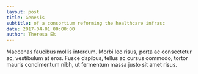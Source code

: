 ```yaml
---
layout: post
title: Genesis
subtitle: of a consortium reforming the healthcare infrasc
date: 2017-04-01 00:00:00
author: Theresa Ek
---
```

Maecenas faucibus mollis interdum. Morbi leo risus, porta ac consectetur ac, vestibulum at eros. Fusce dapibus, tellus ac cursus commodo, tortor mauris condimentum nibh, ut fermentum massa justo sit amet risus.
